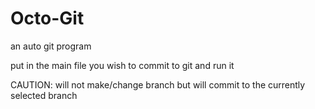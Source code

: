 # Octo-Git
an auto git program

put in the main file you wish to commit to git and run it

CAUTION: will not make/change branch but will commit to the currently selected branch

